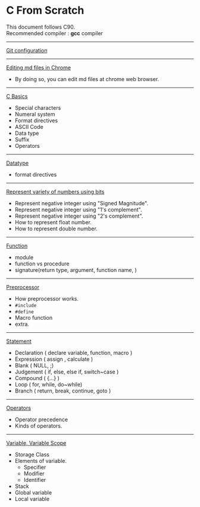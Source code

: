 # C From Scratch

This document follows C90.  
Recommended compiler : **gcc** compiler

------------------------
[Git configuration](https://github.com/csyouk/deepdive_into_c/blob/master/How-To-Manage-Git.md)

------------------------
[Editing md files in Chrome](https://developers.google.com/web/tools/setup/setup-workflow)

- By doing so, you can edit md files at chrome web browser.

------------------------
[C Basics](https://github.com/csyouk/deepdive_into_c/blob/master/Introduction.md)

- Special characters
- Numeral system
- Format directives
- ASCII Code
- Data type
- Suffix
- Operators

------------------------
[Datatype](https://github.com/csyouk/deepdive_into_c/blob/master/Datatype.md)
- format directives

-------------------------
[Represent variety of numbers using bits](https://github.com/csyouk/deepdive_into_c/blob/master/Represent_NeNumber_FloatDouble.md)
- Represent negative integer using "Signed Magnitude".
- Represent negative integer using "1's complement".
- Represent negative integer using "2's complement".
- How to represent float number.
- How to represent double number.


------------------------
[Function](https://github.com/csyouk/deepdive_into_c/blob/master/Function.md)

- module
- function vs procedure
- signature(return type, argument, function name, )

------------------------
[Preprocessor](https://github.com/csyouk/deepdive_into_c/blob/master/Preprocessor.md)

- How preprocessor works.
- ```#include```
- ```#define```
- Macro function
- extra.


------------------------
[Statement](https://github.com/csyouk/deepdive_into_c/blob/master/Statement.md)

- Declaration ( declare variable, function, macro )
- Expression ( assign , calculate )
- Blank ( NULL, ;)
- Judgement ( if, else, else if, switch~case )
- Compound ( {...} )
- Loop ( for, while, do~while)
- Branch ( return, break, continue, goto )

------------------------
[Operators](https://github.com/csyouk/deepdive_into_c/blob/master/Operators.md)

- Operator precedence
- Kinds of operators.

------------------------
[Variable, Variable Scope](https://github.com/csyouk/deepdive_into_c/blob/master/Variable-Scope.md)

- Storage Class
- Elements of variable.
  - Specifier
  - Modifier
  - Identifier
- Stack
- Global variable
- Local variable
